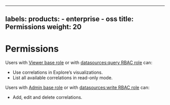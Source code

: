 -----

## labels: products: - enterprise - oss title: Permissions weight: 20

# Permissions

Users with [Viewer base role](../../roles-and-permissions/) or with [datasources:query RBAC role](../../roles-and-permissions/access-control/) can:

- Use correlations in Explore’s visualizations.
- List all available correlations in read-only mode.

Users with [Admin base role](../../roles-and-permissions/) or with [datasources:write RBAC role](../../roles-and-permissions/access-control/) can:

- Add, edit and delete correlations.
